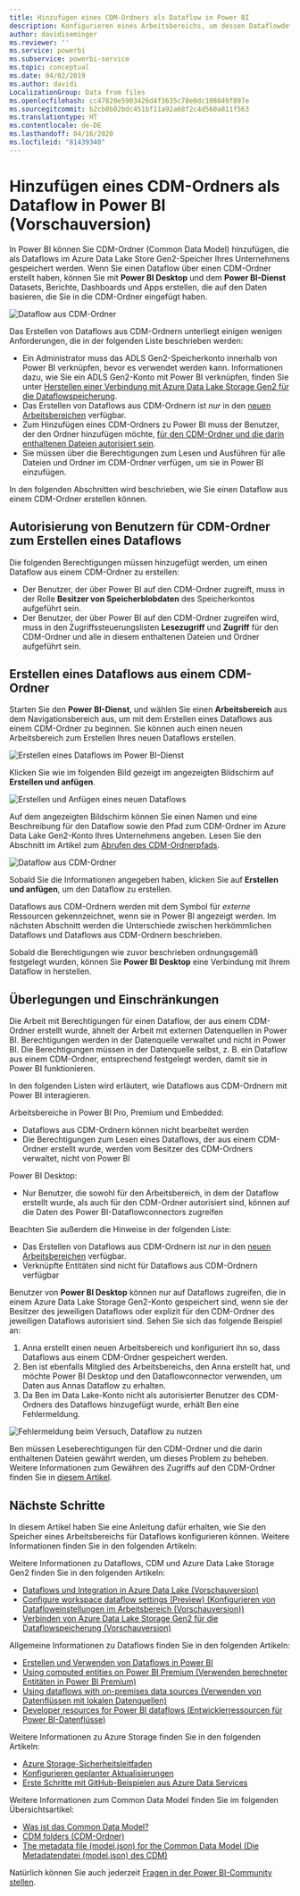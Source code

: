 ```yaml
---
title: Hinzufügen eines CDM-Ordners als Dataflow in Power BI
description: Konfigurieren eines Arbeitsbereichs, um dessen Dataflowdefinition und Datendateien in Azure Data Lake Storage Gen2 zu speichern
author: davidiseminger
ms.reviewer: ''
ms.service: powerbi
ms.subservice: powerbi-service
ms.topic: conceptual
ms.date: 04/02/2019
ms.author: davidi
LocalizationGroup: Data from files
ms.openlocfilehash: cc47820e5903426d4f3635c78e0dc108049f897e
ms.sourcegitcommit: b2cb0b02bdc451bf11a92a68f2c4d560a811f563
ms.translationtype: HT
ms.contentlocale: de-DE
ms.lasthandoff: 04/16/2020
ms.locfileid: "81439340"
---
```

# <a name="add-a-cdm-folder-to-power-bi-as-a-dataflow-preview"></a>Hinzufügen eines CDM-Ordners als Dataflow in Power BI (Vorschauversion)

In Power BI können Sie CDM-Ordner (Common Data Model) hinzufügen, die als Dataflows im Azure Data Lake Store Gen2-Speicher Ihres Unternehmens gespeichert werden. Wenn Sie einen Dataflow über einen CDM-Ordner erstellt haben, können Sie mit **Power BI Desktop** und dem **Power BI-Dienst** Datasets, Berichte, Dashboards und Apps erstellen, die auf den Daten basieren, die Sie in die CDM-Ordner eingefügt haben.

![Dataflow aus CDM-Ordner](media/service-dataflows-add-cdm-folder/dataflow-from-cdm-folder_01.jpg)

Das Erstellen von Dataflows aus CDM-Ordnern unterliegt einigen wenigen Anforderungen, die in der folgenden Liste beschrieben werden:

* Ein Administrator muss das ADLS Gen2-Speicherkonto innerhalb von Power BI verknüpfen, bevor es verwendet werden kann. Informationen dazu, wie Sie ein ADLS Gen2-Konto mit Power BI verknüpfen, finden Sie unter [Herstellen einer Verbindung mit Azure Data Lake Storage Gen2 für die Dataflowspeicherung](service-dataflows-connect-azure-data-lake-storage-gen2.md).
* Das Erstellen von Dataflows aus CDM-Ordnern ist *nur* in den [neuen Arbeitsbereichen](service-create-the-new-workspaces.md) verfügbar. 
* Zum Hinzufügen eines CDM-Ordners zu Power BI muss der Benutzer, der den Ordner hinzufügen möchte, [für den CDM-Ordner und die darin enthaltenen Dateien autorisiert sein](https://go.microsoft.com/fwlink/?linkid=2029121).
* Sie müssen über die Berechtigungen zum Lesen und Ausführen für alle Dateien und Ordner im CDM-Ordner verfügen, um sie in Power BI einzufügen.

In den folgenden Abschnitten wird beschrieben, wie Sie einen Dataflow aus einem CDM-Ordner erstellen können.

## <a name="authorizing-users-for-cdm-folders-to-create-a-dataflow"></a>Autorisierung von Benutzern für CDM-Ordner zum Erstellen eines Dataflows

Die folgenden Berechtigungen müssen hinzugefügt werden, um einen Dataflow aus einem CDM-Ordner zu erstellen:
* Der Benutzer, der über Power BI auf den CDM-Ordner zugreift, muss in der Rolle **Besitzer von Speicherblobdaten** des Speicherkontos aufgeführt sein.
* Der Benutzer, der über Power BI auf den CDM-Ordner zugreifen wird, muss in den Zugriffssteuerungslisten **Lesezugriff** und **Zugriff** für den CDM-Ordner und alle in diesem enthaltenen Dateien und Ordner aufgeführt sein. 

## <a name="create-a-dataflow-from-a-cdm-folder"></a>Erstellen eines Dataflows aus einem CDM-Ordner

Starten Sie den **Power BI-Dienst**, und wählen Sie einen **Arbeitsbereich** aus dem Navigationsbereich aus, um mit dem Erstellen eines Dataflows aus einem CDM-Ordner zu beginnen. Sie können auch einen neuen Arbeitsbereich zum Erstellen Ihres neuen Dataflows erstellen.

![Erstellen eines Dataflows im Power BI-Dienst](media/service-dataflows-add-cdm-folder/dataflow-from-cdm-folder_02.jpg)

Klicken Sie wie im folgenden Bild gezeigt im angezeigten Bildschirm auf **Erstellen und anfügen**.

![Erstellen und Anfügen eines neuen Dataflows](media/service-dataflows-add-cdm-folder/dataflow-from-cdm-folder_03.jpg)

Auf dem angezeigten Bildschirm können Sie einen Namen und eine Beschreibung für den Dataflow sowie den Pfad zum CDM-Ordner im Azure Data Lake Gen2-Konto Ihres Unternehmens angeben. Lesen Sie den Abschnitt im Artikel zum [Abrufen des CDM-Ordnerpfads](service-dataflows-configure-workspace-storage-settings.md#get-the-uri-of-stored-dataflow-files). 

![Dataflow aus CDM-Ordner](media/service-dataflows-add-cdm-folder/dataflow-from-cdm-folder_01.jpg)

Sobald Sie die Informationen angegeben haben, klicken Sie auf **Erstellen und anfügen**, um den Dataflow zu erstellen.

Dataflows aus CDM-Ordnern werden mit dem Symbol für *externe* Ressourcen gekennzeichnet, wenn sie in Power BI angezeigt werden. Im nächsten Abschnitt werden die Unterschiede zwischen herkömmlichen Dataflows und Dataflows aus CDM-Ordnern beschrieben.

Sobald die Berechtigungen wie zuvor beschrieben ordnungsgemäß festgelegt wurden, können Sie **Power BI Desktop** eine Verbindung mit Ihrem Dataflow in herstellen.


## <a name="considerations-and-limitations"></a>Überlegungen und Einschränkungen

Die Arbeit mit Berechtigungen für einen Dataflow, der aus einem CDM-Ordner erstellt wurde, ähnelt der Arbeit mit externen Datenquellen in Power BI. Berechtigungen werden in der Datenquelle verwaltet und nicht in Power BI. Die Berechtigungen müssen in der Datenquelle selbst, z. B. ein Dataflow aus einem CDM-Ordner, entsprechend festgelegt werden, damit sie in Power BI funktionieren.

In den folgenden Listen wird erläutert, wie Dataflows aus CDM-Ordnern mit Power BI interagieren.

Arbeitsbereiche in Power BI Pro, Premium und Embedded:
* Dataflows aus CDM-Ordnern können nicht bearbeitet werden
* Die Berechtigungen zum Lesen eines Dataflows, der aus einem CDM-Ordner erstellt wurde, werden vom Besitzer des CDM-Ordners verwaltet, nicht von Power BI

Power BI Desktop:
* Nur Benutzer, die sowohl für den Arbeitsbereich, in dem der Dataflow erstellt wurde, als auch für den CDM-Ordner autorisiert sind, können auf die Daten des Power BI-Dataflowconnectors zugreifen


Beachten Sie außerdem die Hinweise in der folgenden Liste:

* Das Erstellen von Dataflows aus CDM-Ordnern ist *nur* in den [neuen Arbeitsbereichen](service-create-the-new-workspaces.md) verfügbar.
* Verknüpfte Entitäten sind nicht für Dataflows aus CDM-Ordnern verfügbar


Benutzer von **Power BI Desktop** können nur auf Dataflows zugreifen, die in einem Azure Data Lake Storage Gen2-Konto gespeichert sind, wenn sie der Besitzer des jeweiligen Dataflows oder explizit für den CDM-Ordner des jeweiligen Dataflows autorisiert sind. Sehen Sie sich das folgende Beispiel an:

1.    Anna erstellt einen neuen Arbeitsbereich und konfiguriert ihn so, dass Dataflows aus einem CDM-Ordner gespeichert werden.
2.    Ben ist ebenfalls Mitglied des Arbeitsbereichs, den Anna erstellt hat, und möchte Power BI Desktop und den Dataflowconnector verwenden, um Daten aus Annas Dataflow zu erhalten.
3.    Da Ben im Data Lake-Konto nicht als autorisierter Benutzer des CDM-Ordners des Dataflows hinzugefügt wurde, erhält Ben eine Fehlermeldung.

  ![Fehlermeldung beim Versuch, Dataflow zu nutzen](media/service-dataflows-configure-workspace-storage-settings/dataflow-storage-settings_08.jpg)

Ben müssen Leseberechtigungen für den CDM-Ordner und die darin enthaltenen Dateien gewährt werden, um dieses Problem zu beheben. Weitere Informationen zum Gewähren des Zugriffs auf den CDM-Ordner finden Sie in [diesem Artikel](https://go.microsoft.com/fwlink/?linkid=2029121).


## <a name="next-steps"></a>Nächste Schritte

In diesem Artikel haben Sie eine Anleitung dafür erhalten, wie Sie den Speicher eines Arbeitsbereichs für Dataflows konfigurieren können. Weitere Informationen finden Sie in den folgenden Artikeln:

Weitere Informationen zu Dataflows, CDM und Azure Data Lake Storage Gen2 finden Sie in den folgenden Artikeln:

* [Dataflows und Integration in Azure Data Lake (Vorschauversion)](service-dataflows-azure-data-lake-integration.md)
* [Configure workspace dataflow settings (Preview) (Konfigurieren von Datafloweinstellungen im Arbeitsbereich (Vorschauversion))](service-dataflows-configure-workspace-storage-settings.md)
* [Verbinden von Azure Data Lake Storage Gen2 für die Dataflowspeicherung (Vorschauversion)](service-dataflows-connect-azure-data-lake-storage-gen2.md)

Allgemeine Informationen zu Dataflows finden Sie in den folgenden Artikeln:

* [Erstellen und Verwenden von Dataflows in Power BI](service-dataflows-create-use.md)
* [Using computed entities on Power BI Premium (Verwenden berechneter Entitäten in Power BI Premium)](service-dataflows-computed-entities-premium.md)
* [Using dataflows with on-premises data sources (Verwenden von Datenflüssen mit lokalen Datenquellen)](service-dataflows-on-premises-gateways.md)
* [Developer resources for Power BI dataflows (Entwicklerressourcen für Power BI-Datenflüsse)](service-dataflows-developer-resources.md)

Weitere Informationen zu Azure Storage finden Sie in den folgenden Artikeln:
* [Azure Storage-Sicherheitsleitfaden](https://docs.microsoft.com/azure/storage/common/storage-security-guide)
* [Konfigurieren geplanter Aktualisierungen](refresh-scheduled-refresh.md)
* [Erste Schritte mit GitHub-Beispielen aus Azure Data Services](https://aka.ms/cdmadstutorial)

Weitere Informationen zum Common Data Model finden Sie im folgenden Übersichtsartikel:
* [Was ist das Common Data Model?](https://docs.microsoft.com/powerapps/common-data-model/overview)
* [CDM folders (CDM-Ordner)](https://go.microsoft.com/fwlink/?linkid=2045304)
* [The metadata file (model.json) for the Common Data Model (Die Metadatendatei (model.json) des CDM)](https://go.microsoft.com/fwlink/?linkid=2045521)

Natürlich können Sie auch jederzeit [Fragen in der Power BI-Community stellen](https://community.powerbi.com/).


